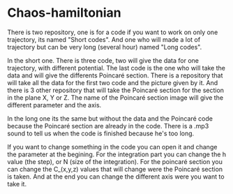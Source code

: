# Chaos-hamiltonian

There is two repository, one is for a code if you want to work on only one trajectory, its named "Short codes". And one who will made a lot of trajectory but can be very long (several hour) named "Long codes".

In the short one. There is three code, two will give the data for one trajectory, with different potential. The last code is the one who will take the data and will give the differents Poincaré section.
There is a repository that will take all the data for the first two code and the picture given by it. And there is 3 other repository that will take the Poincaré section for the section in the plane X, Y or Z. The name of the Poincaré section image will give the different parameter and the axis.

In the long one its the same but without the data and the Poincaré code because the Poincaré section are already in the code. There is a .mp3 sound to tell us when the code is finished because he's too long.

If you want to change something in the code you can open it and change the parameter at the begining.
For the integration part you can change the h value (the step), or N (size of the integration).
For the poincaré section you can change the C_(x,y,z) values that will change were the Poincaré section is taken. And at the end you can change the different axis were you want to take it. 
